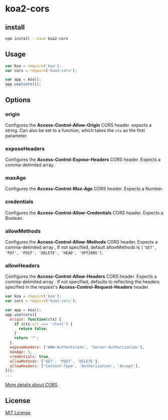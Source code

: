 # koa2-cors

## install

```bash
npm install --save koa2-cors
```

## Usage

```js
var koa = require('koa');
var cors = require('koa2-cors');

var app = koa();
app.use(cors());
```

## Options

### origin

Configures the **Access-Control-Allow-Origin** CORS header. expects a string. Can also be set to a function, which takes the `ctx` as the first parameter.

### exposeHeaders

Configures the **Access-Control-Expose-Headers** CORS header. Expects a comma-delimited array.

### maxAge

Configures the **Access-Control-Max-Age** CORS header. Expects a
Number.

### credentials

Configures the **Access-Control-Allow-Credentials** CORS header. Expects a Boolean.

### allowMethods

Configures the **Access-Control-Allow-Methods** CORS header. Expects a comma-delimited array , If not specified, default allowMethods is `['GET', 'PUT', 'POST', 'DELETE', 'HEAD', 'OPTIONS']`.

### allowHeaders
Configures the **Access-Control-Allow-Headers** CORS header. Expects a comma-delimited array . If not specified, defaults to reflecting the headers specified in the request's **Access-Control-Request-Headers** header.

```js
var koa = require('koa');
var cors = require('koa2-cors');

var app = koa();
app.use(cors({
  origin: function(ctx) {
    if (ctx.url === '/test') {
      return false;
    }
    return '*';
  },
  exposeHeaders: ['WWW-Authenticate', 'Server-Authorization'],
  maxAge: 5,
  credentials: true,
  allowMethods: ['GET', 'POST', 'DELETE'],
  allowHeaders: ['Content-Type', 'Authorization', 'Accept'],
}));
...
```

[More details about CORS](https://developer.mozilla.org/en-US/docs/Web/HTTP/Access_control_CORS).

## License

[MIT License](http://www.opensource.org/licenses/mit-license.php)
